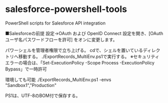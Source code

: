 # salesforce-powershell-tools
PowerShell scripts for Salesforce API integration

■Salesforceの前提
設定→OAuth および OpenID Connect 設定を開き、[OAuth ユーザ名パスワードフローを許可] をオンに変更します。

パワーシェルを管理者権限で立ち上げる。
cdで、シェルを置いているディレクトリへ移動する。
./ExportRecords_MultiEnv.ps1で実行する。
※セキュリティエラーの場合は、「Set-ExecutionPolicy -Scope Process -ExecutionPolicy Bypass」で一時許可

環境しても可能
./ExportRecords_MultiEnv.ps1 -envs "Sandbox1","Production"

PS1は、UTF-8のBOM付で保存する。
